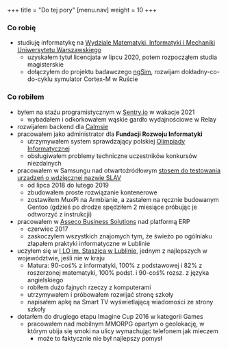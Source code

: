 +++
title = "Do tej pory"
  [menu.nav]
  weight = 10
+++

### Co robię

- studiuję informatykę na [Wydziale Matematyki, Informatyki i Mechaniki](https://mimuw.edu.pl) [Uniwersytetu Warszawskiego](https://uw.edu.pl)
  - uzyskałem tytuł licencjata w lipcu 2020, potem rozpocząłem studia magisterskie
  - dołączyłem do projektu badawczego [ngSim](https://www.mimuw.edu.pl/~iwanicki/projects/ngSim/), rozwijam dokładny-co-do-cyklu symulator Cortex-M w Ruście

### Co robiłem

- byłem na stażu programistycznym w [Sentry.io](https://sentry.io) w wakacje 2021
  - wybadałem i odkorkowałem wąskie gardło wydajnościowe w Relay
- rozwijałem backend dla [Calmsie](https://calmsie.ai)
- pracowałem jako administrator dla **Fundacji Rozwoju Informatyki**
  - utrzymywałem system sprawdzający polskiej [Olimpiady Informatycznej](https://oi.edu.pl)
  - obsługiwałem problemy techniczne uczestników konkursów niezdalnych
- pracowałem w Samsungu nad otwartoźródłowym [stosem do testowania urządzeń o wdzięcznej nazwie SLAV](https://github.com/SamsungSLAV)
  - od lipca 2018 do lutego 2019
  - zbudowałem proste rozwiązanie kontenerowe
  - zostawiłem MuxPi na Armbianie, a zastałem na ręcznie budowanym Gentoo (gdzieś po drodze spędziłem 2 miesiące próbując je odtworzyć z instrukcji)
- pracowałem w [Asseco Business Solutions](https://assecobs.pl) nad platformą ERP
  - czerwiec 2017
  - zaskoczyłem wszystkich znajomych tym, że świeżo po ogólniaku złapałem praktyki informatyczne w Lublinie
- uczyłem się w [I LO im. Staszica w Lublinie](https://lo1.lublin.eu), jednym z najlepszych w województwie, jeśli nie w kraju
  - Matura: 90-coś% z informatyki, 100% z podstawowej i 82% z roszerzonej matematyki, 100% podst. i 90-coś% rozsz. z języka angielskiego
  - robiłem dużo fajnych rzeczy z komputerami
  - utrzymywałem i próbowałem rozwijać stronę szkoły
  - napisałem apkę na Smart TV wyświetlającą wiadomości ze strony szkoły
- dotarłem do drugiego etapu Imagine Cup 2016 w kategorii Games
  - pracowałem nad mobilnym MMORPG opartym o geolokację, w którym ubija się smoki na ulicy wymachując telefonem jak mieczem
    - może to faktycznie nie był najlepszy pomysł
